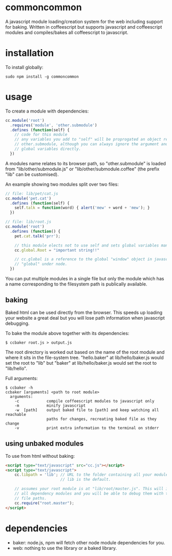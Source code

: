 commoncommon
============

A javascript module loading/creation system for the web including support for baking. Written in coffeescript but supports javascript and coffeescript modules and compiles/bakes all coffeescript to javascript.

installation
============

To install globally:

    sudo npm install -g commoncommon

usage
=====
To create a module with dependencies:
```javascript
cc.module('root')
  .requires('module', 'other.submodule')
  .defines (function(self) {
    // code for this module
    // any variables you add to "self" will be proprogated an object reachable at
    // other.submodule, although you can always ignore the argument and just manipulate
    // global variables directly.
  })
```
A modules name relates to its browser path, so "other.submodule" is loaded from "lib/other/submodule.js" or "lib/other/submodule.coffee" (the prefix "lib" can be customised).

An example showing two modules split over two files:
```javascript
// file: lib/pet/cat.js
cc.module('pet.cat')
  .defines (function(self) {
    self.talk = function(word) { alert('mew' + word + 'mew'); }
  })
```

```javascript
// file: lib/root.js
cc.module('root')
  .defines (function() {
    pet.cat.talk('prr');

    // this module elects not to use self and sets global variables manually.
    cc.global.Root = "important string!!"

    // cc.global is a reference to the global "window" object in javascript, or
    // "global" under node.
  })
```

You can put multiple modules in a single file but only the module which has a name corresponding to the filesystem path is publically available.

baking
------
Baked html can be used directly from the browser. This speeds up loading your website a great deal but you will lose path information when javascript debugging. 

To bake the module above together with its dependencies:

```shell
$ ccbaker root.js > output.js
```

The root directory is worked out based on the name of the root module and where it sits in the file-system tree. "hello.baker" at lib/hello/baker.js would set the root to "lib" but "baker" at lib/hello/baker.js would set the root to "lib/hello".

Full arguments:
```shell
$ ccbaker -h
ccbaker [arguments] <path to root module>
  arguments:
    -c            compile coffeescript modules to javascript only
    -m            minify javascript
    -w  [path]    output baked file to [path] and keep watching all reachable
                  paths for changes, recreating baked file as they change
    -v            print extra information to the terminal on stderr
```

using unbaked modules
---------------------
To use from html without baking:
```html
<script type="text/javascript" src="cc.js"></script>
<script type="text/javascript">
    cc.libpath = 'lib'; // URL to the folder containing all your modules.
                        // lib is the default.

    // assumes your root module is at "lib/root/master.js". This will in turn load
    // all dependency modules and you will be able to debug them with their full
    // file paths.
    cc.require("root.master");
</script>
```

dependencies
============
 * baker: node.js, npm will fetch other node module dependencies for you.
 * web: nothing to use the library or a baked library.
